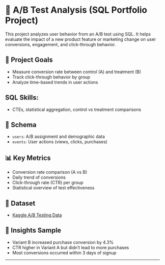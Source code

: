 # 🧪 A/B Test Analysis (SQL Portfolio Project)

This project analyzes user behavior from an A/B test using SQL. It helps evaluate the impact of a new product feature or marketing change on user conversions, engagement, and click-through behavior.

## 🎯 Project Goals
- Measure conversion rate between control (A) and treatment (B)
- Track click-through behavior by group
- Analyze time-based trends in user actions

## SQL Skills: 
- CTEs, statistical aggregation, control vs treatment comparisons

## 🧱 Schema
- `users`: A/B assignment and demographic data
- `events`: User actions (views, clicks, purchases)

## 📊 Key Metrics
- Conversion rate comparison (A vs B)
- Daily trend of conversions
- Click-through rate (CTR) per group
- Statistical overview of test effectiveness

## 📁 Dataset
- [Kaggle A/B Testing Data](https://www.kaggle.com/datasets/zhangluyuan/ab-testing)

## 🧠 Insights Sample
- Variant B increased purchase conversion by 4.3%
- CTR higher in Variant A but didn’t lead to more purchases
- Most conversions occurred within 3 days of signup

---
